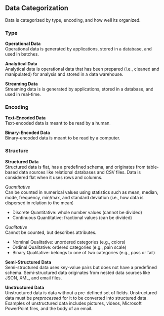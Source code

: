 
## Data Categorization
Data is categorized by type, encoding, and how well its organized. 

### Type
**Operational Data**  
Operational data is generated by applications, stored in a database, and used in batches.

**Analytical Data**  
Analytical data is operational data that has been prepared (i.e., cleaned and manipulated) for analysis and stored in a data warehouse. 

**Streaming Data**  
Streaming data is is generated by applications, stored in a database, and used in real-time.

### Encoding
**Text-Encoded Data**  
Text-encoded data is meant to be read by a human. 

**Binary-Encoded Data**  
Binary-encoded data is meant to be read by a computer. 

### Structure
**Structured Data**  
Structured data is flat, has a predefined schema, and originates from table-based data sources like relational databases and CSV files. Data is considered flat when it uses rows and columns.

*Quantitative*    
Can be counted in numerical values using statistics such as mean, median, mode, frequency, min/max, and standard deviation (i.e., how data is dispersed in relation to the mean)
* Discrete Quantitative: whole number values (cannot be divided)
* Continuous Quantitative: fractional values (can be divided)

*Qualitative*  
Cannot be counted, but describes attributes.
* Nominal Qualitative: unordered categories (e.g., colors)
* Ordinal Qualitative: ordered categories (e.g., pain scale)
* Binary Qualitative: belongs to one of two categories (e.g., pass or fail)

**Semi-Structured Data**  
Semi-structured data uses key-value pairs but does not have a predefined schema. Semi-structured data originates from nested data sources like JSON, XML, and email files. 

**Unstructured Data**    
Unstructured data is data without a pre-defined set of fields. Unstructured data must be *preprocessed* for it to be converted into structured data. Examples of unstructured data includes pictures, videos, Microsoft PowerPoint files, and the body of an email. 